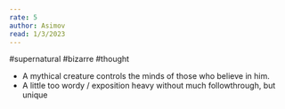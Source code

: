 ```yaml
---
rate: 5
author: Asimov
read: 1/3/2023
---
```


#supernatural #bizarre #thought 


- A mythical creature controls the minds of those who believe in him.
- A little too wordy / exposition heavy without much followthrough, but unique